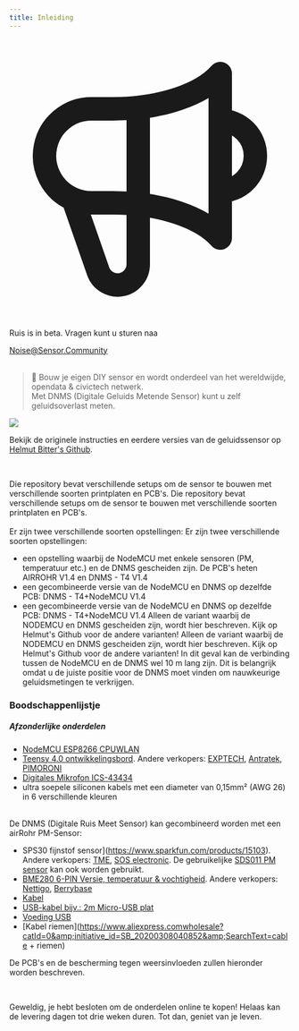 ```yaml
---
title: Inleiding
---
```

  <div class="max-w-screen-xl mx-auto pt-5">
      <div class="p-2 rounded-lg bg-indigo-100 shadow-lg sm:p-3">
      <div class="flex items-center">
            <span class="p-2 rounded-lg bg-indigo-500">
              <svg class="h-8 w-8 text-white" fill="none" viewBox="0 0 24 24" stroke="currentColor">
                <path stroke-linecap="round" stroke-linejoin="round" stroke-width="2" d="M11 5.882V19.24a1.76 1.76 0 01-3.417.592l-2.147-6.15M18 13a3 3 0 100-6M5.436 13.683A4.001 4.001 0 017 6h1.832c4.1 0 7.625-1.234 9.168-3v14c-1.543-1.766-5.067-3-9.168-3H7a3.988 3.988 0 01-1.564-.317z" />
              </svg>
            </span>
        <div class="flex flex-wrap">
          <div class="flex-wrap flex">
            <p class="pt-1 text-indigo-700 font-medium">
                Ruis is in beta. Vragen kunt u sturen naa</p>
          <a href="mailto:Noise@Sensor.Community" class="ml-1 font-medium underline text-white hover:text-yellow-600">
                  Noise@Sensor.Community</a>
          </div>
           </div>
      </div>
    </div>
  </div>
<br>


> 🚧 Bouw je eigen DIY sensor en wordt onderdeel van het wereldwijde, opendata &amp; civictech netwerk. <br> Met DNMS (Digitale Geluids Metende Sensor) kunt u zelf geluidsoverlast meten.

  <img src="../docs/dnms/dnms-noise-measuring-sensor-kit.jpg" style="display: block; margin: 1em 0" loading="lazy"/>


Bekijk de originele instructies en eerdere versies van de geluidssensor op [Helmut Bitter's Github](https://github.com/hbitter/DNMS/tree/master/Manual).

<br>

Die repository bevat verschillende setups om de sensor te bouwen met verschillende soorten printplaten en PCB's.
Die repository bevat verschillende setups om de sensor te bouwen met verschillende soorten printplaten en PCB's.
 <br>
 <br>
 Er zijn twee verschillende soorten opstellingen:
 Er zijn twee verschillende soorten opstellingen:
* een opstelling waarbij de NodeMCU met enkele sensoren (PM, temperatuur etc.) en de DNMS gescheiden zijn. De PCB's heten AIRROHR V1.4 en DNMS - T4 V1.4
* een gecombineerde versie van de NodeMCU en DNMS op dezelfde PCB: DNMS - T4+NodeMCU V1.4
* een gecombineerde versie van de NodeMCU en DNMS op dezelfde PCB: DNMS - T4+NodeMCU V1.4
 Alleen de variant waarbij de NODEMCU en DNMS gescheiden zijn, wordt hier beschreven. Kijk op Helmut's Github voor de andere varianten!
 Alleen de variant waarbij de NODEMCU en DNMS gescheiden zijn, wordt hier beschreven. Kijk op Helmut's Github voor de andere varianten!
  In dit geval kan de verbinding tussen de NodeMCU en de DNMS wel 10 m lang zijn. Dit is belangrijk omdat u de juiste positie voor de DNMS moet vinden om nauwkeurige geluidsmetingen te verkrijgen.

### Boodschappenlijstje

##### Afzonderlijke onderdelen
* [NodeMCU ESP8266 CPUWLAN](https://www.aliexpress.com/wholesale?groupsort=1&SortType=price_asc&SearchText=nodemcu+v3+esp8266+ch340)
* [Teensy 4.0 ontwikkelingsbord](https://www.pjrc.com/store/teensy40.html). Andere verkopers: [EXPTECH](https://www.exp-tech.de/plattformen/teensy/9596/teensy-4.0-development-board), [Antratek](https://www.antratek.de/teensy-4-0), [PIMORONI](https://shop.pimoroni.com/products/teensy-4-0-development-board)
* [Digitales Mikrofon ICS-43434](https://www.tindie.com/products/onehorse/ics43434-i2s-digital-microphone/)
* ultra soepele siliconen kabels met een diameter van 0,15mm² (AWG 26) in 6 verschillende kleuren
<br>
De DNMS (Digitale Ruis Meet Sensor) kan gecombineerd worden met een airRohr PM-Sensor:

* SPS30 fijnstof sensor](https://www.sparkfun.com/products/15103). Andere verkopers: [TME](https://www.tme.eu/de/details/sps30/gassensoren/sensirion/1-101638-10/?brutto=1), [SOS electronic](https://www.soselectronic.de/products/sensirion/sps30-2-304234). De gebruikelijke [SDS011 PM sensor](https://de.aliexpress.com/wholesale?catId=0&initiative_id=AS_20200813122806&SearchText=sds011) kan ook worden gebruikt.
* [BME280 6-PIN Versie, temperatuur &amp; vochtigheid](https://www.aliexpress.com/wholesale?catId=0&initiative_id=SB_20200308040440&SearchText=bme280+-5V+%2B3.3V). Andere verkopers: [Nettigo](https://nettigo.eu/products/module-pressure-humidity-and-temperature-sensor-bosch-bme280), [Berrybase](https://www.berrybase.de/bauelemente/sensoren-module/feuchtigkeit/bme680-breakout-board-4in1-sensor-f-252-r-temperatur-luftfeuchtigkeit-luftdruck-und-luftg-252-t)
* [Kabel](http://www.aliexpress.comwholesale?groupsort=1&amp;SortType=price_asc&amp;SearchText=Dupont+kabel+20cm+vrouwtje-vrouwtje)
* [USB-kabel bijv.: 2m Micro-USB plat](https://www.aliexpress.comwholesale?catId=0&amp;initiative_id=SB_20200308040708&amp;SearchText=micro+usb+plat+kabel+2m)
* [Voeding USB](https://www.aliexpress.comwholesale?catId=0&amp;initiative_id=SB_20200308040834&amp;SearchText=single+micro+usb+eu+voeding+toevoer)
* [Kabel riemen](https://www.aliexpress.comwholesale?catId=0&amp;initiative_id=SB_20200308040852&amp;SearchText=cable + riemen)

De PCB's en de bescherming tegen weersinvloeden zullen hieronder worden beschreven.

<br>

Geweldig, je hebt besloten om de onderdelen online te kopen!
Helaas kan de levering dagen tot drie weken duren.
Tot dan, geniet van je leven.
